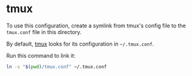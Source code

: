 # tmux

To use this configuration, create a symlink from tmux's config file
to the `tmux.conf` file in this directory.

By default, [tmux](https://github.com/tmux/tmux) looks for its configuration
in `~/.tmux.conf`.

Run this command to link it:

```bash
ln -s "$(pwd)/tmux.conf" ~/.tmux.conf
```
